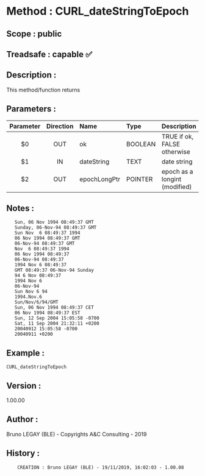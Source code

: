﻿# **Method :** CURL_dateStringToEpoch
## **Scope :** public
## **Treadsafe :** capable ✅ 
## **Description :** 
This method/function returns
## **Parameters :** 
| Parameter | Direction | Name | Type | Description | 
|:----:|:----:|:----|:----|:----| 
| $0 | OUT | ok | BOOLEAN | TRUE if ok, FALSE otherwise | 
| $1 | IN | dateString | TEXT | date string | 
| $2 | OUT | epochLongPtr | POINTER | epoch as a longint (modified) | 

## **Notes :** 

       
       Sun, 06 Nov 1994 08:49:37 GMT
       Sunday, 06-Nov-94 08:49:37 GMT
       Sun Nov  6 08:49:37 1994
       06 Nov 1994 08:49:37 GMT
       06-Nov-94 08:49:37 GMT
       Nov  6 08:49:37 1994
       06 Nov 1994 08:49:37
       06-Nov-94 08:49:37
       1994 Nov 6 08:49:37
       GMT 08:49:37 06-Nov-94 Sunday
       94 6 Nov 08:49:37
       1994 Nov 6
       06-Nov-94
       Sun Nov 6 94
       1994.Nov.6
       Sun/Nov/6/94/GMT
       Sun, 06 Nov 1994 08:49:37 CET
       06 Nov 1994 08:49:37 EST
       Sun, 12 Sep 2004 15:05:58 -0700
       Sat, 11 Sep 2004 21:32:11 +0200
       20040912 15:05:58 -0700
       20040911 +0200
## **Example :** 
```
CURL_dateStringToEpoch
```
## **Version :** 
1.00.00
## **Author :** 
Bruno LEGAY (BLE) - Copyrights A&C Consulting - 2019
## **History :** 
 
        CREATION : Bruno LEGAY (BLE) - 19/11/2019, 16:02:03 - 1.00.08
